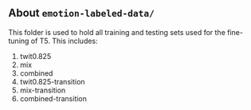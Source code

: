 ## About `emotion-labeled-data/`

This folder is used to hold all training and testing sets used for the fine-tuning of T5. This includes:

1. twit0.825
2. mix
3. combined
4. twit0.825-transition
5. mix-transition
6. combined-transition
